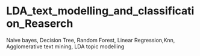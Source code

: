 # LDA_text_modelling_and_classification_Reaserch
 Naive bayes, Decision Tree, Random Forest, Linear Regression,Knn, Agglomerative text mining, LDA topic modelling
